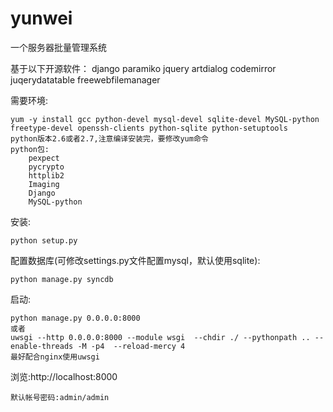 yunwei
======================

一个服务器批量管理系统


基于以下开源软件：
django
paramiko
jquery
artdialog
codemirror
juqerydatatable
freewebfilemanager


需要环境:

    yum -y install gcc python-devel mysql-devel sqlite-devel MySQL-python freetype-devel openssh-clients python-sqlite python-setuptools
    python版本2.6或者2.7,注意编译安装完，要修改yum命令
    python包:
	    pexpect
	    pycrypto
	    httplib2
	    Imaging
	    Django
	    MySQL-python
安装:
    
    python setup.py
    
配置数据库(可修改settings.py文件配置mysql，默认使用sqlite):
   
    python manage.py syncdb
    
启动:

    python manage.py 0.0.0.0:8000
    或者
    uwsgi --http 0.0.0.0:8000 --module wsgi  --chdir ./ --pythonpath .. --enable-threads -M -p4  --reload-mercy 4
    最好配合nginx使用uwsgi
    
浏览:http://localhost:8000

    默认帐号密码:admin/admin


    
